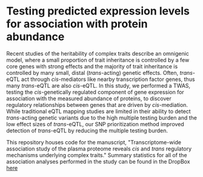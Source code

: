 # Testing predicted expression levels for association with protein abundance

Recent studies of the heritability of complex traits describe an omnigenic model, where a small proportion of trait inheritance is controlled by a few core genes with strong effects and the majority of trait inheritance is controlled by many small, distal (_trans_-acting) genetic effects. Often, _trans_-eQTL act through _cis_-mediators like nearby transcription factor genes, thus many _trans_-eQTL are also _cis_-eQTL. In this study, we performed a TWAS, testing the _cis_-genetically regulated component of gene expression for association with the measured abundance of proteins, to discover regulatory relationships between genes that are driven by _cis_-mediation. While traditional eQTL mapping studies are limited in their ability to detect _trans_-acting genetic variants due to the high multiple testing burden and the low effect sizes of _trans_-eQTL, our SNP prioritization method improved detection of _trans_-eQTL by reducing the multiple testing burden.

This repository houses code for the manuscript, "Transcriptome-wide association study of the plasma proteome reveals _cis_ and _trans_ regulatory mechanisms underlying complex traits." Summary statistics for all of the association analyses performed in the study can be found in the DropBox [here](https://www.dropbox.com/scl/fo/ly9nihi2jcf09o7h23egc/h?dl=0&rlkey=3nguzkwluvex6g94w6zsa2mh5)
